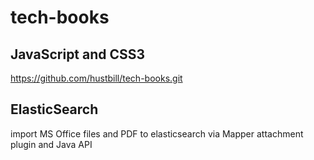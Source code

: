 # tech-books


## JavaScript and CSS3
https://github.com/hustbill/tech-books.git

## ElasticSearch
import MS Office files and PDF to elasticsearch  via Mapper attachment plugin and Java API


